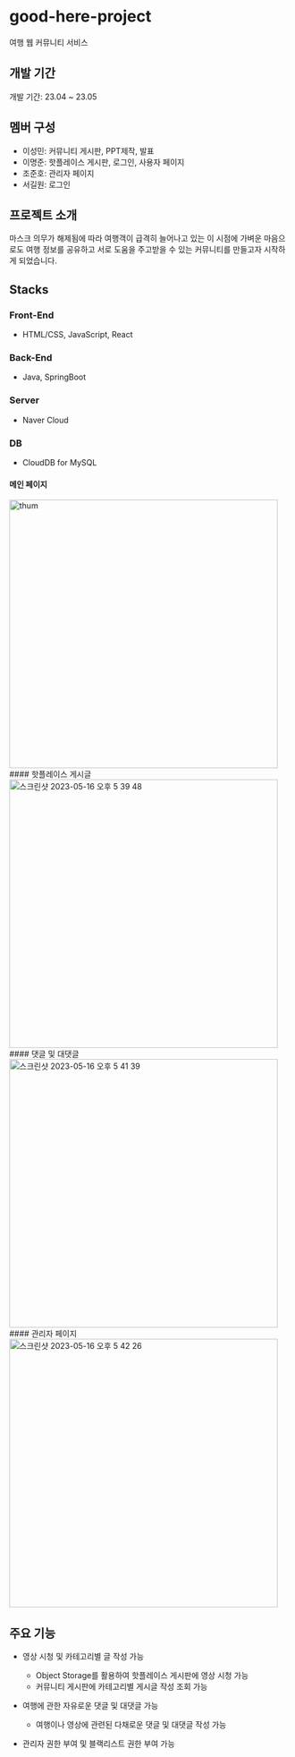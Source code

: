 # good-here-project

여행 웹 커뮤니티 서비스  

  
    
## 개발 기간

개발 기간: 23.04 ~ 23.05  

  

## 멤버 구성

- 이성민: 커뮤니티 게시판, PPT제작, 발표
- 이명준: 핫플레이스 게시판, 로그인, 사용자 페이지
- 조준호: 관리자 페이지
- 서길원: 로그인  

  

## 프로젝트 소개

마스크 의무가 해제됨에 따라 여행객이 급격히 늘어나고 있는 이 시점에
가벼운 마음으로도 여행 정보를 공유하고
서로 도움을 주고받을 수 있는 커뮤니티를 만들고자 시작하게 되었습니다.  


## Stacks

### Front-End

- HTML/CSS, JavaScript, React

### Back-End

- Java, SpringBoot

### Server

- Naver Cloud

### DB

- CloudDB for MySQL  


#### 메인 페이지
<img width="480" alt="thum" src="https://github.com/good-here-Project/good-here-project/assets/111367394/4df38da0-f755-467f-ab6f-c64924d615d8">
#### 핫플레이스 게시글
<img width="480" alt="스크린샷 2023-05-16 오후 5 39 48" src="https://github.com/good-here-Project/good-here-project/assets/111367394/b8a20b8e-7e4c-4f51-98e7-6d0a65b3ddf5">
#### 댓글 및 대댓글
<img width="480" alt="스크린샷 2023-05-16 오후 5 41 39" src="https://github.com/good-here-Project/good-here-project/assets/111367394/7ad0db5a-1c2f-4cea-aa51-ff1e384c2ceb">
#### 관리자 페이지
<img width="480" alt="스크린샷 2023-05-16 오후 5 42 26" src="https://github.com/good-here-Project/good-here-project/assets/111367394/b6e21860-6b7f-427b-8f88-f5c6c11b7652">




## 주요 기능
- 영상 시청 및 카테고리별 글 작성 가능
    - Object Storage를 활용하여 핫플레이스 게시판에 영상 시청 가능
    - 커뮤니티 게시판에 카테고리별 게시글 작성 조회 가능

- 여행에 관한 자유로운 댓글 및 대댓글 가능
    - 여행이나 영상에 관련된 다채로운 댓글 및 대댓글 작성 가능

- 관리자 권한 부여 및 블랙리스트 권한 부여 가능
